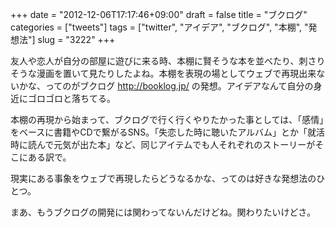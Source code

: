 +++
date = "2012-12-06T17:17:46+09:00"
draft = false
title = "ブクログ"
categories = ["tweets"]
tags = ["twitter", "アイデア", "ブクログ", "本棚", "発想法"]
slug = "3222"
+++

友人や恋人が自分の部屋に遊びに来る時、本棚に賢そうな本を並べたり、刺さりそうな漫画を置いて見たりしたよね。本棚を表現の場としてウェブで再現出来ないかな、ってのがブクログ <a href="http://booklog.jp/">http://booklog.jp/</a> の発想。アイデアなんて自分の身近にゴロゴロと落ちてる。

本棚の再現から始まって、ブクログで行く行くやりたかった事としては、「感情」をベースに書籍やCDで繋がるSNS。「失恋した時に聴いたアルバム」とか「就活時に読んで元気が出た本」など、同じアイテムでも人それぞれのストーリーがそこにある訳で。

現実にある事象をウェブで再現したらどうなるかな、ってのは好きな発想法のひとつ。

まあ、もうブクログの開発には関わってないんだけどね。関わりたいけどさ。
